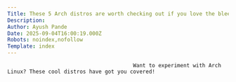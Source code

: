 ```yaml
---
Title: These 5 Arch distros are worth checking out if you love the bleeding-edge Linux king
Description: 
Author: Ayush Pande
Date: 2025-09-04T16:00:19.000Z
Robots: noindex,nofollow
Template: index
---
```


                                            Want to experiment with Arch Linux? These cool distros have got you covered!
                                        